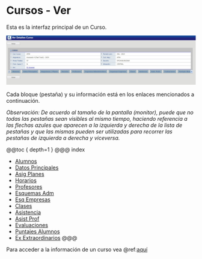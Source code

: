# Cursos - Ver

Esta es la interfaz principal de un Curso.

![Cursos Ver](../reportes/cursosVer/img/verCurso.jpg)

Cada bloque (pestaña) y su información está en los enlaces mencionados a continuación.
 
_Observación: De acuerdo al tamaño de la pantalla (monitor), puede que no todas las pestañas sean visibles al mismo tiempo, haciendo referencia a las flechas azules que aparecen a la izquierda y derecha de la lista de pestañas y que las mismas pueden ser utilizadas para recorrer las pestañas de izquierda a derecha y viceversa._

@@toc { depth=1 }
@@@ index
* [Alumnos](./alumnos.md)
* [Datos Principales](./datosPrincipales.md)
* [Asig Planes](./asigPlanes.md)
* [Horarios](./horarios.md)
* [Profesores](./profesores.md)
* [Esquemas Adm](./esquemasAdm.md)
* [Esq Empresas](./esqEmpresas.md)
* [Clases](./clases.md)
* [Asistencia](./asistencia.md)
* [Asist Prof](./asistProf.md)
* [Evaluaciones](./evaluaciones.md)
* [Puntajes Alumnos](./puntajesAlumnos.md)
* [Ex Extraordinarios](./exExtraordinarios.md)
@@@

Para acceder a la información de un curso vea @ref:[aquí](../index.md)
